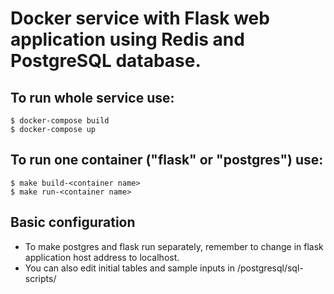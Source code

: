 # Docker service with Flask web application using Redis and PostgreSQL database.

## To run whole service use:
```
$ docker-compose build
$ docker-compose up
```
## To run one container ("flask" or "postgres") use:
```
$ make build-<container name>
$ make run-<container name>
```
## Basic configuration
* To make postgres and flask run separately, remember to change in flask application host address to localhost. 
* You can also edit initial tables and sample inputs in /postgresql/sql-scripts/
